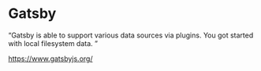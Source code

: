 # Gatsby
“Gatsby is able to support various data sources via plugins. You got started with local filesystem data. ”

https://www.gatsbyjs.org/
